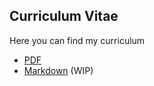 ## Curriculum Vitae
Here you can find my curriculum

* [PDF](https://github.com/Proch92/curriculum/blob/master/curriculum.pdf)
* [Markdown](https://github.com/Proch92/curriculum/blob/master/curriculum.md) (WIP)